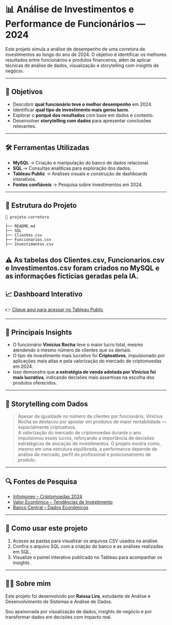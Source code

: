
# 📊 Análise de Investimentos e Performance de Funcionários — 2024

Este projeto simula a análise de desempenho de uma corretora de investimentos ao longo do ano de 2024. O objetivo é identificar os melhores resultados entre funcionários e produtos financeiros, além de aplicar técnicas de análise de dados, visualização e storytelling com insights de negócio.

---

## 🎯 Objetivos

- Descobrir **qual funcionário teve o melhor desempenho** em 2024.
- Identificar **qual tipo de investimento mais gerou lucro**.
- Explorar o **porquê dos resultados** com base em dados e contexto.
- Desenvolver **storytelling com dados** para apresentar conclusões relevantes.

---

## 🛠️ Ferramentas Utilizadas

- **MySQL** → Criação e manipulação do banco de dados relacional.
- **SQL** → Consultas analíticas para exploração dos dados.
- **Tableau Public** → Análises visuais e construção de dashboards interativos.
- **Fontes confiáveis** → Pesquisa sobre investimentos em 2024.

---

## 📁 Estrutura do Projeto

```
📂 projeto-corretora

├── README.md
├── SQL
├── Clientes.csv
├── Funcionarios.csv
├── Investimentos.csv

```
⚠️ As tabelas dos Clientes.csv, Funcionarios.csv e Investimentos.csv foram criados no MySQL e as informações fictícias geradas pela IA. 
---

## 📈 Dashboard Interativo  

👉 [Clique aqui para acessar no Tableau Public](https://public.tableau.com/views/Projeto_17490564442820/Painel1)

---

## 📌 Principais Insights

- O funcionário **Vinícius Rocha** teve o maior lucro total, mesmo atendendo o mesmo número de clientes que os demais.
- O tipo de investimento mais lucrativo foi **Criptoativos**, impulsionado por aplicações mais altas e pela valorização do mercado de criptomoedas em 2024.
- Isso demonstra que **a estratégia de venda adotada por Vinícius foi mais lucrativa**, indicando decisões mais assertivas na escolha dos produtos oferecidos.

---

## 🧠 Storytelling com Dados

> Apesar da igualdade no número de clientes por funcionário, Vinícius Rocha se destacou por apostar em produtos de maior rentabilidade — especialmente criptoativos.  
> A valorização do mercado de criptomoedas durante o ano impulsionou esses lucros, reforçando a importância de decisões estratégicas de alocação de investimentos.
> O projeto mostra como, mesmo em uma estrutura equilibrada, a performance depende de análise de mercado, perfil do profissional e posicionamento de produto.

---

## 🔍 Fontes de Pesquisa

- [Infomoney – Criptomoedas 2024](https://www.infomoney.com.br/)
- [Valor Econômico – Tendências de Investimento](https://valor.globo.com/)
- [Banco Central – Dados Econômicos](https://www.bcb.gov.br/)

---

## 📁 Como usar este projeto

1. Acesse as pastas para visualizar os arquivos CSV usados na análise.
2. Confira o arquivo SQL com a criação do banco e as análises realizadas em SQL.
3. Visualize o painel interativo publicado no Tableau para acompanhar os insights.

---

## 🙋‍♀️ Sobre mim

Este projeto foi desenvolvido por **Raissa Lira**, estudante de Análise e Desenvolvimento de Sistemas e Análise de Dados.

Sou apaixonada por visualização de dados, insights de negócio e por transformar dados em decisões com impacto real.

